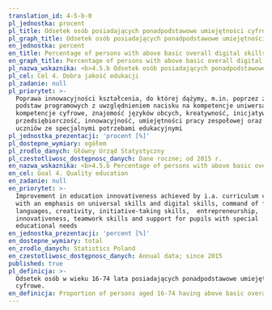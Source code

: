 ```yaml
---
translation_id: 4-5-b-0
pl_jednostka: procent
pl_title: Odsetek osób posiadających ponadpodstawowe umiejętności cyfrowe
pl_graph_title: Odsetek osób posiadających ponadpodstawowe umiejętności cyfrowe
en_jednostka: percent
en_title: Percentage of persons with above basic overall digital skills
en_graph_title: Percentage of persons with above basic overall digital skills
pl_nazwa_wskaznika: <b>4.5.b Odsetek osób posiadających ponadpodstawowe umiejętności cyfrowe</b>
pl_cel: Cel 4. Dobra jakość edukacji
pl_zadanie: null
pl_priorytet: >-
  Poprawa innowacyjności kształcenia, do której dążymy, m.in. poprzez zmiany
  podstaw programowych z uwzględnieniem nacisku na kompetencje uniwersalne oraz
  kompetencje cyfrowe, znajomość języków obcych, kreatywność, inicjatywność,
  przedsiębiorczość, innowacyjność, umiejętności pracy zespołowej oraz wsparcie
  uczniów ze specjalnymi potrzebami edukacyjnymi
pl_jednostka_prezentacji: 'procent [%]'
pl_dostepne_wymiary: ogółem
pl_zrodlo_danych: Główny Urząd Statystyczny
pl_czestotliwosc_dostępnosc_danych: Dane roczne; od 2015 r.
en_nazwa_wskaznika: <b>4.5.b Percentage of persons with above basic overall digital skills</b>
en_cel: Goal 4. Quality education
en_zadanie: null
en_priorytet: >-
  Improvement in education innovativeness achieved by i.a. curriculum change
  with an emphasis on universal skills and digital skills, command of foreign
  languages, creativity, initiative-taking skills,  entrepreneurship,
  innovativeness, teamwork skills and support for pupils with special
  educational needs
en_jednostka_prezentacji: 'percent [%]'
en_dostepne_wymiary: total
en_zrodlo_danych: Statistics Poland
en_czestotliwosc_dostępnosc_danych: Annual data; since 2015
published: true
pl_definicja: >-
  Odsetek osób w wieku 16-74 lata posiadających ponadpodstawowe umiejętności
  cyfrowe.
en_definicja: Proportion of persons aged 16-74 having above basic overall digital skills.
---
```


